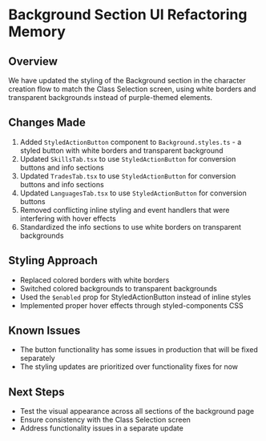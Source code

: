 # Background Section UI Refactoring Memory

## Overview

We have updated the styling of the Background section in the character creation flow to match the Class Selection screen, using white borders and transparent backgrounds instead of purple-themed elements.

## Changes Made

1. Added `StyledActionButton` component to `Background.styles.ts` - a styled button with white borders and transparent background
2. Updated `SkillsTab.tsx` to use `StyledActionButton` for conversion buttons and info sections
3. Updated `TradesTab.tsx` to use `StyledActionButton` for conversion buttons and info sections
4. Updated `LanguagesTab.tsx` to use `StyledActionButton` for conversion buttons
5. Removed conflicting inline styling and event handlers that were interfering with hover effects
6. Standardized the info sections to use white borders on transparent backgrounds

## Styling Approach

- Replaced colored borders with white borders
- Switched colored backgrounds to transparent backgrounds
- Used the `$enabled` prop for StyledActionButton instead of inline styles
- Implemented proper hover effects through styled-components CSS

## Known Issues

- The button functionality has some issues in production that will be fixed separately
- The styling updates are prioritized over functionality fixes for now

## Next Steps

- Test the visual appearance across all sections of the background page
- Ensure consistency with the Class Selection screen
- Address functionality issues in a separate update
